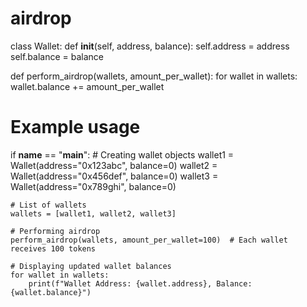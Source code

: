 # airdrop
class Wallet:
    def __init__(self, address, balance):
        self.address = address
        self.balance = balance

def perform_airdrop(wallets, amount_per_wallet):
    for wallet in wallets:
        wallet.balance += amount_per_wallet

# Example usage
if __name__ == "__main__":
    # Creating wallet objects
    wallet1 = Wallet(address="0x123abc", balance=0)
    wallet2 = Wallet(address="0x456def", balance=0)
    wallet3 = Wallet(address="0x789ghi", balance=0)

    # List of wallets
    wallets = [wallet1, wallet2, wallet3]

    # Performing airdrop
    perform_airdrop(wallets, amount_per_wallet=100)  # Each wallet receives 100 tokens

    # Displaying updated wallet balances
    for wallet in wallets:
        print(f"Wallet Address: {wallet.address}, Balance: {wallet.balance}")
